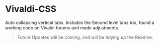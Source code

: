 # Vivaldi-CSS
Auto collapsing vertical tabs.
Includes the Second level tabs too, found a working code on Vivaldi forums and made adjustments.

>Future Updates will be coming, and will be tidying up the Readme.

